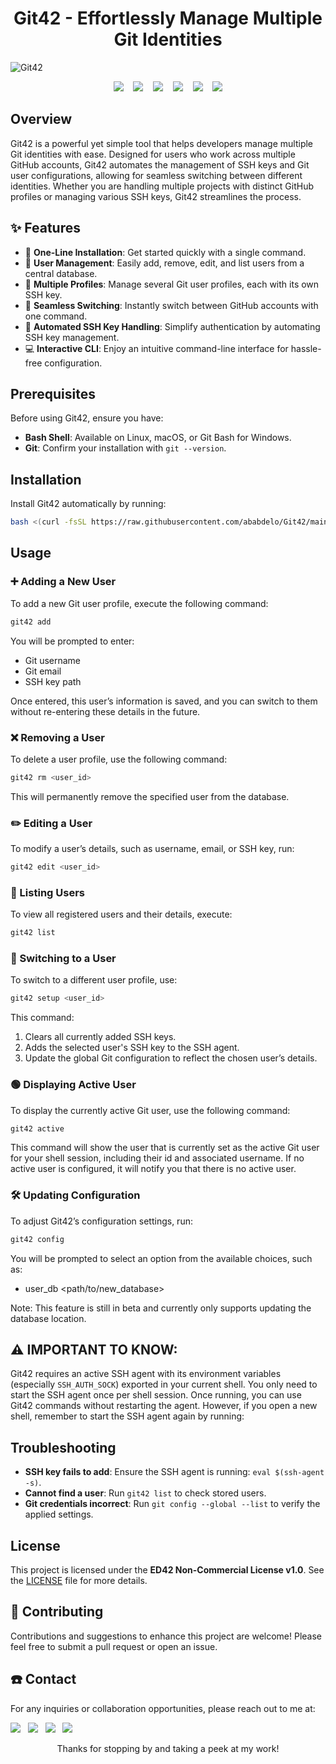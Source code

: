 <h1 align="center">
Git42 - Effortlessly Manage Multiple Git Identities
</h1>

![Git42](https://socialify.git.ci/ababdelo/Git42/image?font=Source+Code+Pro&language=1&name=1&owner=1&pattern=Circuit+Board&theme=Light)

<p align="center">
  <img src="https://img.shields.io/github/last-commit/ababdelo/Git42?style=flat-square" /> &nbsp;&nbsp;
  <img src="https://img.shields.io/github/commit-activity/m/ababdelo/Git42?style=flat-square" /> &nbsp;&nbsp;
  <img src="https://img.shields.io/github/followers/ababdelo" /> &nbsp;&nbsp;
  <img src="https://api.visitorbadge.io/api/visitors?path=https%3A%2F%2Fgithub.com%2Fababdelo%2FGit42&label=Repository%20Visits&countColor=%230c7ebe&style=flat&labelStyle=none"/> &nbsp;&nbsp;
  <img src="https://img.shields.io/github/stars/ababdelo/Git42" /> &nbsp;&nbsp;
  <img src="https://img.shields.io/github/contributors/ababdelo/Git42?style=flat-square" />
</p>

## Overview

Git42 is a powerful yet simple tool that helps developers manage multiple Git identities with ease. Designed for users who work across multiple GitHub accounts, Git42 automates the management of SSH keys and Git user configurations, allowing for seamless switching between different identities. Whether you are handling multiple projects with distinct GitHub profiles or managing various SSH keys, Git42 streamlines the process.

## ✨ Features

- 🚀 **One-Line Installation**: Get started quickly with a single command.
- 👥 **User Management**: Easily add, remove, edit, and list users from a central database.
- 🔑 **Multiple Profiles**: Manage several Git user profiles, each with its own SSH key.
- 🔄 **Seamless Switching**: Instantly switch between GitHub accounts with one command.
- 🤖 **Automated SSH Key Handling**: Simplify authentication by automating SSH key management.
- 💻 **Interactive CLI**: Enjoy an intuitive command-line interface for hassle-free configuration.

## Prerequisites

Before using Git42, ensure you have:

- **Bash Shell**: Available on Linux, macOS, or Git Bash for Windows.
- **Git**: Confirm your installation with `git --version`.

## Installation

Install Git42 automatically by running:

```bash
bash <(curl -fsSL https://raw.githubusercontent.com/ababdelo/Git42/main/install.sh)
```

## Usage

### ➕ Adding a New User

To add a new Git user profile, execute the following command:

```bash
git42 add
```

You will be prompted to enter:

- Git username
- Git email
- SSH key path

Once entered, this user’s information is saved, and you can switch to them without re-entering these details in the future.

### ❌ Removing a User

To delete a user profile, use the following command:

```bash
git42 rm <user_id>
```

This will permanently remove the specified user from the database.

### ✏️ Editing a User

To modify a user’s details, such as username, email, or SSH key, run:

```bash
git42 edit <user_id>
```

### 📑 Listing Users

To view all registered users and their details, execute:

```bash
git42 list
```

### 🔄️ Switching to a User

To switch to a different user profile, use:

```bash
git42 setup <user_id>
```

This command:

1. Clears all currently added SSH keys.
2. Adds the selected user's SSH key to the SSH agent.
3. Update the global Git configuration to reflect the chosen user’s details.

### 🟢 Displaying Active User

To display the currently active Git user, use the following command:

```bash
git42 active
```

This command will show the user that is currently set as the active Git user for your shell session, including their id and associated username. If no active user is configured, it will notify you that there is no active user.

### 🛠️ Updating Configuration

To adjust Git42’s configuration settings, run:

```bash
git42 config 
```

You will be prompted to select an option from the available choices, such as:

- user_db <path/to/new_database>

Note: This feature is still in beta and currently only supports updating the database location.

## ⚠️ IMPORTANT TO KNOW:
Git42 requires an active SSH agent with its environment variables (especially `SSH_AUTH_SOCK`) exported in your current shell. You only need to start the SSH agent once per shell session. Once running, you can use Git42 commands without restarting the agent. However, if you open a new shell, remember to start the SSH agent again by running:

## Troubleshooting

- **SSH key fails to add**: Ensure the SSH agent is running: `eval $(ssh-agent -s)`.
- **Cannot find a user**: Run `git42 list` to check stored users.
- **Git credentials incorrect**: Run `git config --global --list` to verify the applied settings.

## License

This project is licensed under the **ED42 Non-Commercial License v1.0**. See the [LICENSE](license.md) file for more details.

## 🤝 Contributing

Contributions and suggestions to enhance this project are welcome! Please feel free to submit a pull request or open an issue.

##  ☎️ Contact

For any inquiries or collaboration opportunities, please reach out to me at:

<p align="center" style="display: inline;">
    <a href="mailto:ababdelo.ed42@gmail.com"> <img src="https://img.shields.io/badge/Gmail-EA4335?style=flat&logo=gmail&logoColor=white"/></a>&nbsp;&nbsp;
    <a href="https://www.linkedin.com/in/ababdelo"> <img src="https://img.shields.io/badge/LinkedIn-0A66C2?style=flat&logo=linkedin&logoColor=white"/></a>&nbsp;&nbsp;
    <a href="https://github.com/ababdelo"> <img src="https://img.shields.io/badge/GitHub-181717?style=flat&logo=github&logoColor=white"/></a>&nbsp;&nbsp;
    <a href="https://www.instagram.com/edunwant42"> <img src="https://img.shields.io/badge/Instagram-E4405F?style=flat&logo=instagram&logoColor=white"/></a>&nbsp;&nbsp;
</p>

<p align="center">Thanks for stopping by and taking a peek at my work!</p>
